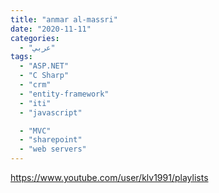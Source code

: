 ```yaml
---
title: "anmar al-massri"
date: "2020-11-11"
categories:
  - "عربي"
tags:
  - "ASP.NET"
  - "C Sharp"
  - "crm"
  - "entity-framework"
  - "iti"
  - "javascript"

  - "MVC"
  - "sharepoint"
  - "web servers"
---
```


https://www.youtube.com/user/klv1991/playlists

